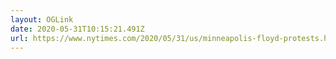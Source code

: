 ```yaml
---
layout: OGLink
date: 2020-05-31T10:15:21.491Z
url: https://www.nytimes.com/2020/05/31/us/minneapolis-floyd-protests.html
---
```

